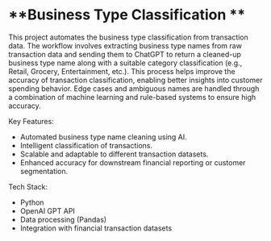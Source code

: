 # **Business Type Classification **

This project automates the business type classification from transaction data. The workflow involves extracting business type names from raw transaction data and sending them to ChatGPT to return a cleaned-up business type name along with a suitable category classification (e.g., Retail, Grocery, Entertainment, etc.). This process helps improve the accuracy of transaction classification, enabling better insights into customer spending behavior. Edge cases and ambiguous names are handled through a combination of machine learning and rule-based systems to ensure high accuracy.

Key Features:
- Automated business type name cleaning using AI.
- Intelligent classification of transactions.
- Scalable and adaptable to different transaction datasets.
- Enhanced accuracy for downstream financial reporting or customer segmentation.

Tech Stack:
- Python
- OpenAI GPT API
- Data processing (Pandas)
- Integration with financial transaction datasets
